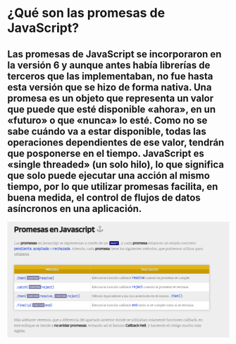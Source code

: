 ¿Qué son las promesas de JavaScript?
=============

Las promesas de JavaScript se incorporaron en la versión 6 y aunque antes había librerías de terceros que las implementaban, no fue hasta esta versión que se hizo de forma nativa. Una promesa es un objeto que representa un valor que puede que esté disponible «ahora», en un «futuro» o que «nunca» lo esté. Como no se sabe cuándo va a estar disponible, todas las operaciones dependientes de ese valor, tendrán que posponerse en el tiempo.
JavaScript es «single threaded» (un solo hilo), lo que significa que solo puede ejecutar una acción al mismo tiempo, por lo que utilizar promesas facilita, en buena medida, el control de flujos de datos asíncronos en una aplicación.
-------------

![Alt text](ImagenPromesas.png)